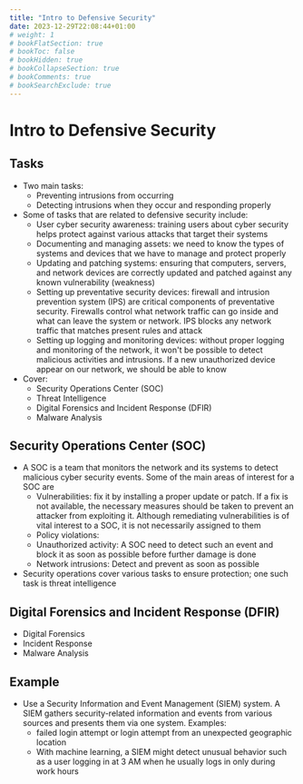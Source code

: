 ```yaml
---
title: "Intro to Defensive Security"
date: 2023-12-29T22:08:44+01:00
# weight: 1
# bookFlatSection: true
# bookToc: false
# bookHidden: true
# bookCollapseSection: true
# bookComments: true
# bookSearchExclude: true
---
```


# Intro to Defensive Security

## Tasks
- Two main tasks:
  - Preventing intrusions from occurring
  - Detecting intrusions when they occur and responding properly
- Some of tasks that are related to defensive security include:
  - User cyber security awareness: training users about cyber security helps protect against various attacks that target their systems
  - Documenting and managing assets: we need to know the types of systems and devices that we have to manage and protect properly
  - Updating and patching systems: ensuring that computers, servers, and network devices are correctly updated and patched against any known vulnerability (weakness)
  - Setting up preventative security devices: firewall and intrusion prevention system (IPS) are critical components of preventative security. Firewalls control what network traffic can go inside and what can leave the system or network. IPS blocks any network traffic that matches present rules and attack
  - Setting up logging and monitoring devices: without proper logging and monitoring of the network, it won't be possible to detect malicious activities and intrusions. If a new unauthorized device appear on our network, we should be able to know
- Cover:
  - Security Operations Center (SOC)
  - Threat Intelligence
  - Digital Forensics and Incident Response (DFIR)
  - Malware Analysis

## Security Operations Center (SOC)
- A SOC is a team that monitors the network and its systems to detect malicious cyber security events. Some of the main areas of interest for a SOC are
  - Vulnerabilities: fix it by installing a proper update or patch. If a fix is not available, the necessary measures should be taken to prevent an attacker from exploiting it. Although remediating vulnerabilities is of vital interest to a SOC, it is not necessarily assigned to them
  - Policy violations: 
  - Unauthorized activity: A SOC need to detect such an event and block it as soon as possible before further damage is done
  - Network intrusions: Detect and prevent as soon as possible
- Security operations cover various tasks to ensure protection; one such task is threat intelligence

## Digital Forensics and Incident Response (DFIR)
- Digital Forensics
- Incident Response
- Malware Analysis

## Example
- Use a Security Information and Event Management (SIEM) system. A SIEM gathers security-related information and events from various sources and presents them via one system. Examples:
  - failed login attempt or login attempt from an unexpected geographic location
  - With machine learning, a SIEM might detect unusual behavior such as a user logging in at 3 AM when he usually logs in only during work hours

